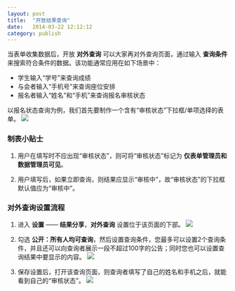 ```yaml
---
layout: post
title:  "开放结果查询"
date:   2014-03-22 12:12:12
category: publish
---
```


当表单收集数据后，开放 **对外查询** 可以大家再对外查询页面，通过输入 **查询条件** 来搜索符合条件的数据。该功能通常应用在如下场景中：

* 学生输入“学号”来查询成绩
* 与会者输入“手机号”来查询座位安排
* 报名者输入“姓名”和“手机”来查询报名审核状态

以报名状态查询为例，我们首先要制作一个含有“审核状态”下拉框/单项选择的表单。
	![](http://jinshuju-help-pics.b0.upaiyun.com/images/share-search-form.png)

### 制表小贴士

1. 用户在填写时不应出现“审核状态”，则可将“审核状态”标记为 **仅表单管理员和数据管理员可见**。
	
2. 用户填写后，如果立即查询，则结果应显示“审核中”，故“审核状态”的下拉框默认值应为“审核中”。

### 对外查询设置流程

1. 进入 **设置** —— **结果分享**，**对外查询** 设置位于该页面的下部。
	![](http://jinshuju-help-pics.b0.upaiyun.com/images/share-search-1.png)

2. 勾选 **公开：所有人均可查询**，然后设置查询条件，您最多可以设置2个查询条件，并且还可以向查询者展示一段不超过100字的公告；同时您也可以设置查询结果中要显示的内容。
	![](http://jinshuju-help-pics.b0.upaiyun.com/images/share-search-2.png)	

3. 保存设置后，打开该查询页面，则查询者填写了自己的姓名和手机之后，就能看到自己的“审核状态”。
	![](http://jinshuju-help-pics.b0.upaiyun.com/images/share-search-3.png)
